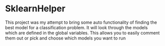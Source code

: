 # SklearnHelper

This project was my attempt to bring some auto functionality of finding the best model for a classification problem. 
It will look through the models which are defined in the global variables. This allows you to 
easily comment them out or pick and choose which models you want to run 
